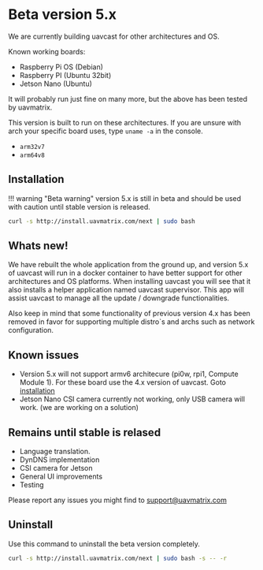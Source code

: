# Beta version 5.x

We are currently building uavcast for other architectures and OS.

Known working boards:

- Raspberry Pi OS (Debian)
- Raspberry PI (Ubuntu 32bit)
- Jetson Nano (Ubuntu)

It will probably run just fine on many more, but the above has been tested by uavmatrix.

This version is built to run on these architectures.
If you are unsure with arch your specific board uses, type `uname -a` in the console.

- `arm32v7`
- `arm64v8`

## Installation

!!! warning "Beta warning"
    version 5.x is still in beta and should be used with caution until stable version is released.

```bash
curl -s http://install.uavmatrix.com/next | sudo bash
```

## Whats new!

We have rebuilt the whole application from the ground up, and version 5.x of uavcast will run in a docker container to have better support for other architectures and OS platforms.
When installing uavcast you will see that it also installs a helper application named uavcast supervisor. This app will assist uavcast
to manage all the update / downgrade functionalities.

Also keep in mind that some functionality of previous version 4.x has been removed in favor for supporting multiple distro`s and archs such as network configuration.

## Known issues

- Version 5.x will not support armv6 architecure (pi0w, rpi1, Compute Module 1). For these board use the 4.x version of uavcast. Goto [installation](/installation) 
- Jetson Nano CSI camera currently not working, only USB camera will work. (we are working on a solution)

## Remains until stable is relased
- Language translation.
- DynDNS implementation
- CSI camera for Jetson
- General UI improvements
- Testing

Please report any issues you might find to support@uavmatrix.com

## Uninstall
Use this command to uninstall the beta version completely.
```bash
curl -s http://install.uavmatrix.com/next | sudo bash -s -- -r
```